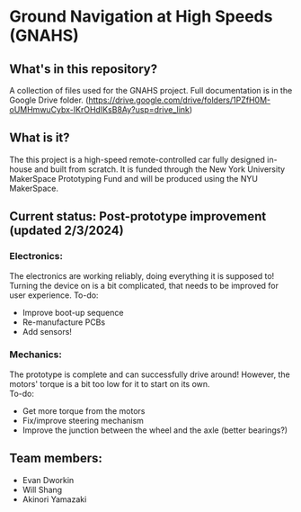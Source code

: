 # Ground Navigation at High Speeds (GNAHS)
## What's in this repository?
A collection of files used for the GNAHS project. Full documentation is in the Google Drive folder. (https://drive.google.com/drive/folders/1PZfH0M-oUMHmwuCybx-IKrOHdIKsB8Ay?usp=drive_link)

## What is it?
The this project is a high-speed remote-controlled car fully designed in-house and built from scratch. It is funded through the New York University MakerSpace Prototyping Fund and will be produced using the NYU MakerSpace.

## Current status: Post-prototype improvement (updated 2/3/2024)
### Electronics:
The electronics are working reliably, doing everything it is supposed to! Turning the device on is a bit complicated, that needs to be improved for user experience.
To-do:
- Improve boot-up sequence
- Re-manufacture PCBs
- Add sensors!

### Mechanics:
The prototype is complete and can successfully drive around! However, the motors' torque is a bit too low for it to start on its own.\
To-do:
- Get more torque from the motors
- Fix/improve steering mechanism
- Improve the junction between the wheel and the axle (better bearings?)

## Team members:
- Evan Dworkin
- Will Shang
- Akinori Yamazaki